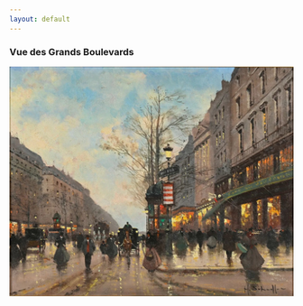 ```yaml
---
layout: default
---
```

### Vue des Grands Boulevards

![Branching](vue_des_grands_boulevards.jpg)



